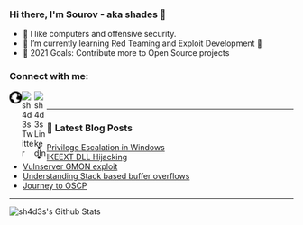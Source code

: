 ### Hi there, I'm Sourov - aka shades 👋

- 🔭 I like computers and offensive security.
- 🌱 I’m currently learning Red Teaming and Exploit Development 🤣
- 🥅 2021 Goals: Contribute more to Open Source projects

### Connect with me:

[<img align="left" alt="sh4d3s"  width="22px" src="https://raw.githubusercontent.com/iconic/open-iconic/master/svg/globe.svg" />][website]
[<img align="left" alt="sh4d3s  Twitter" width="22px" src="https://cdn.jsdelivr.net/npm/simple-icons@v3/icons/twitter.svg" />][twitter]
[<img align="left" alt="sh4d3s  LinkedIn" width="22px" src="https://cdn.jsdelivr.net/npm/simple-icons@v3/icons/linkedin.svg" />][linkedin]
<br>

---

### 📕 Latest Blog Posts
<!-- BLOG-POST-LIST:START -->
- [Privilege Escalation in Windows](https://medium.com/bugbountywriteup/privilege-escalation-in-windows-380bee3a2842)
- [IKEEXT DLL Hijacking](https://medium.com/@sghosh2402/ikeext-dll-hijacking-3aefe4dde7f5)
- [Vulnserver GMON exploit](https://medium.com/@sghosh2402/vulnserver-gmon-command-exploit-1cdde13d2d64)
- [Understanding Stack based buffer overflows](https://medium.com/@sghosh2402/understanding-exploiting-stack-based-buffer-overflows-acf9b8659cba)
- [Journey to OSCP](https://medium.com/@sghosh2402/journey-to-oscp-9820f04174ca)
<!-- BLOG-POST-LIST:END -->

---

<img align="left" alt="sh4d3s's Github Stats" src="https://github-readme-stats.vercel.app/api?username=sh4d3s&show_icons=true&hide_border=true" />

[website]: https://medium.com/@sghosh2402
[twitter]: https://twitter.com/sh4d3s_
[linkedin]: https://www.linkedin.com/in/sourov-ghosh/
